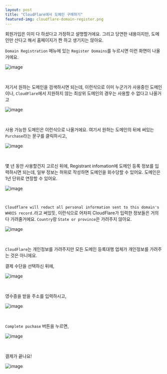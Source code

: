 ```yaml
---
layout: post
title: "CloudFlare에서 도메인 구매하기"
featured-img: cloudflare-domain-register.png
---
```


회원가입은 이미 다 하셨다고 가정하고 설명할거에요.
그리고 당연한 내용이지만, 도메인만 산다고 해서 홈페이지가 짠 하고 생기지는 않아요.

`Domain Registration` 메뉴에 있는 `Register Domains`를 누르시면 이런 화면이 나올거에요.

![image]({{site.url}}{{site.baseurl}}/assets/images/cloudflare-domain-register/0.png)

<br/>

저기서 원하는 도메인을 검색하시면 되는데, 이런식으로 이미 누군가가 사용중인 도메인이나, `CloudFlare`에서 지원하지 않는 최상위 도메인의 경우는 사용할 수 없다고 나올거고

![image]({{site.url}}{{site.baseurl}}/assets/images/cloudflare-domain-register/1.png)

<br/>

사용 가능한 도메인은 이런식으로 나올거에요.
여기서 원하는 도메인의 뒤에 써있는 `Purchase`라는 문구를 클릭하시고,

![image]({{site.url}}{{site.baseurl}}/assets/images/cloudflare-domain-register/2.png)

<br/>

몇 년 동안 사용할건지 고르신 뒤에, Registrant infomation에 도메인 등록 정보를 입력하시면 되는데, 일부 정보는 허위로 작성하면 도메인을 회수당할 수 있어요.
도메인은 1년 단위로 연장할 수 있어요.

![image]({{site.url}}{{site.baseurl}}/assets/images/cloudflare-domain-register/3.png)

<br/>

`Cloudflare will redact all personal information sent to this domain's WHOIS record.`라고 써있듯, 이런식으로 어차피 CloudFlare가 입력한 정보들은 거의 다 가려줄거에요. `Country`랑 `State or province`은 가려주지 않아요.

![image]({{site.url}}{{site.baseurl}}/assets/images/cloudflare-domain-register/4.png)

<br/>

`CloudFlare`는 개인정보를 가려주지만 모든 도메인 등록대행 업체가 개인정보를 가려주는 것은 아니에요.

결제 수단을 선택하신 뒤에,

![image]({{site.url}}{{site.baseurl}}/assets/images/cloudflare-domain-register/5.png)

<br/>

영수증을 받을 주소를 입력하시고,

![image]({{site.url}}{{site.baseurl}}/assets/images/cloudflare-domain-register/6.png)

<br/>

`Complete puchase` 버튼을 누르면,

![image]({{site.url}}{{site.baseurl}}/assets/images/cloudflare-domain-register/7.png)

<br/>

결제가 끝나요!

![image]({{site.url}}{{site.baseurl}}/assets/images/cloudflare-domain-register/8.png)
